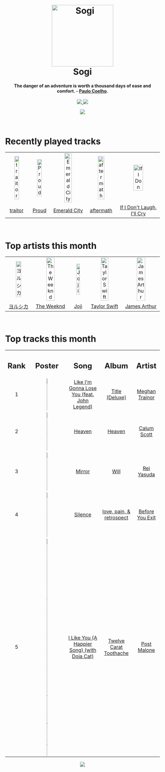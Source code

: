 <h1 align='center'>
  <br>
  <a href='https://www.youtube.com/watch?v=dQw4w9WgXcQ'><img src='https://i.ibb.co/XYSwTqV/kaguya-modified.png' alt='Sogi' width='200'></a>
  <br>
  Sogi
  <br>
</h1>

<h4 align='center'>The danger of an adventure is worth a thousand days of ease and comfort. - <a href='https://duckduckgo.com/?q=Paulo+Coelho' target='_blank'>Paulo Coelho</a>.</h4>

<p align='center'>
  <a href='https://discord.gg/96EA7ENfV9'>
    <img src='https://img.shields.io/discord/775232281954353183?color=blue&label=Discord'>
  </a>
  <a href='https://sxoxgxi.pythonanywhere.com/'><img src='https://img.shields.io/website?down_color=red&down_message=offline&label=Blog&up_color=light%20green&up_message=online&url=https%3A%2F%2Fsxoxgxi.pythonanywhere.com'></a>
</p>
<p status, align='center'>
  <a href='https://open.spotify.com/user/317777c47jvjnq6zzzwbijw6gbmi'>
    <img src='https://img.shields.io/badge/Playing-Water Fountain-&?style=social&logo=spotify'>
  </a>
</p status>
<!------ RECENTLY PLAYED ------>

<p recentlyplayed, float='left'>
  <br>
  <h1>Recently played tracks</h1>
  <p></p>
  <table style='width:100%'>
    <tr align='center'>
      <td><img class='artists' src='https://i.scdn.co/image/ab67616d0000b273a91c10fe9472d9bd89802e5a' alt='traitor' style='width:50%'>
      </td>
      <td><img class='artists' src='https://i.scdn.co/image/ab67616d0000b273ee73b2c2c924db08045f4f3d' alt='Proud' style='width:50%'>
      </td>
      <td><img class='artists' src='https://i.scdn.co/image/ab67616d0000b2733c64f8e4633e494fc9ca4db4' alt='Emerald City' style='width:50%'>
      </td>
      <td><img class='artists' src='https://i.scdn.co/image/ab67616d0000b2730ce26aadfde6d3a4c9f7e0d0' alt='aftermath' style='width:50%'>
      </td>
      <td><img class='artists' src='https://i.scdn.co/image/ab67616d0000b2735490abac01abd3ef13c059e6' alt='If I Don't Laugh, I'll Cry' style='width:50%'>
      </td>
    </tr>
    <tr align='center'>
      <td>
      <a href='https://open.spotify.com/track/5CZ40GBx1sQ9agT82CLQCT'>traitor</a>
      </td>
      <td>
      <a href='https://open.spotify.com/track/16YR8xOtyBR8B4YYColGwZ'>Proud</a>
      </td>
      <td>
      <a href='https://open.spotify.com/track/63ZmPonhAmcxXZCzYHLwXk'>Emerald City</a>
      </td>
      <td>
      <a href='https://open.spotify.com/track/4nzBST9JdZIy9qfilr93Po'>aftermath</a>
      </td>
      <td>
      <a href='https://open.spotify.com/track/7a4YwlUER1m7rkWJjYJRAD'>If I Don't Laugh, I'll Cry</a>
      </td>
    </tr>
  </table>
</p recentlyplayed>
<!------ .RECENTLY PLAYED ------>
<!------ TOP ARTISTS ------>

<p topartists, float='left'>
  <br>
  <h1>Top artists this month</h1>
  <p></p>
  <table style='width:100%'>
    <tr align='center'>
      <td><img class='artists' src='https://i.scdn.co/image/ab6761610000e5ebe62cff9c6018ae5616b01eab' alt='ヨルシカ' style='width:50%'>
      </td>
      <td><img class='artists' src='https://i.scdn.co/image/ab6761610000e5ebb5f9e28219c169fd4b9e8379' alt='The Weeknd' style='width:50%'>
      </td>
      <td><img class='artists' src='https://i.scdn.co/image/ab6761610000e5eb4111c95b5f430c3265c7304b' alt='Joji' style='width:50%'>
      </td>
      <td><img class='artists' src='https://i.scdn.co/image/ab6761610000e5eb5a00969a4698c3132a15fbb0' alt='Taylor Swift' style='width:50%'>
      </td>
      <td><img class='artists' src='https://i.scdn.co/image/ab6761610000e5eb6867a4ce52401bd378bb5179' alt='James Arthur' style='width:50%'>
      </td>
    </tr>
    <tr align='center'>
      <td>
      <a href='https://open.spotify.com/artist/4UK2Lzi6fBfUi9rpDt6cik'>ヨルシカ</a>
      </td>
      <td>
      <a href='https://open.spotify.com/artist/1Xyo4u8uXC1ZmMpatF05PJ'>The Weeknd</a>
      </td>
      <td>
      <a href='https://open.spotify.com/artist/3MZsBdqDrRTJihTHQrO6Dq'>Joji</a>
      </td>
      <td>
      <a href='https://open.spotify.com/artist/06HL4z0CvFAxyc27GXpf02'>Taylor Swift</a>
      </td>
      <td>
      <a href='https://open.spotify.com/artist/4IWBUUAFIplrNtaOHcJPRM'>James Arthur</a>
      </td>
    </tr>
  </table>
</p topartists>
<!------ .TOP ARTISTS ------>

<!------ TOP SONGS ------>

<p topsongs, float='left' >
  <br>
  <h1>Top tracks this month</h1>
  <p></p>
  <table style='width:100%'>
    <tr align='center'>
      <td>
      <h2>Rank</h2>
      </td>
      <td>
      <h2>Poster</h2>
      </td>
      <td>
      <h2>Song</h2>
      </td>
      <td>
      <h2>Album</h2>
      </td>
      <td>
      <h2>Artist</h2>
      </td>
    </tr>
    <tr align='center'>
      <td>
      1
      </td>
      <td><img class='artists' src='https://i.scdn.co/image/ab67616d0000b2733b11178cccd78ec77fc12dbc' alt='Like I'm Gonna Lose You (feat. John Legend)' style='width:10%'>
      </td>
      <td>
      <a href='https://open.spotify.com/track/2YlZnw2ikdb837oKMKjBkW'>Like I'm Gonna Lose You (feat. John Legend)</a>
      </td>
      <td>
      <a href='https://open.spotify.com/album/5W98Ab4VvQEuFEE4TIe5fE'>Title (Deluxe)</a>
      </td>
      <td>
      <a href='https://open.spotify.com/artist/6JL8zeS1NmiOftqZTRgdTz'>Meghan Trainor</a>
      </td>
    </tr>
    <tr align='center'>
      <td>
      2
      </td>
      <td><img class='artists' src='https://i.scdn.co/image/ab67616d0000b273712b04bf23d1d1bbfab83ead' alt='Heaven' style='width:10%'>
      </td>
      <td>
      <a href='https://open.spotify.com/track/4hpGHoJuJTtAqq9pkevLp6'>Heaven</a>
      </td>
      <td>
      <a href='https://open.spotify.com/album/1K5R5JjqMQnT9wFFCGMGnw'>Heaven</a>
      </td>
      <td>
      <a href='https://open.spotify.com/artist/6ydoSd3N2mwgwBHtF6K7eX'>Calum Scott</a>
      </td>
    </tr>
    <tr align='center'>
      <td>
      3
      </td>
      <td><img class='artists' src='https://i.scdn.co/image/ab67616d0000b27351ff87ca0816816aff45edd6' alt='Mirror' style='width:10%'>
      </td>
      <td>
      <a href='https://open.spotify.com/track/5a3Q6vyaCNMtpQ5a1wnofp'>Mirror</a>
      </td>
      <td>
      <a href='https://open.spotify.com/album/1iAPmpj1xtcFvTgmsnJKNd'>Will</a>
      </td>
      <td>
      <a href='https://open.spotify.com/artist/1diX6i4LgUKR9qMRrAeGLi'>Rei Yasuda</a>
      </td>
    </tr>
    <tr align='center'>
      <td>
      4
      </td>
      <td><img class='artists' src='https://i.scdn.co/image/ab67616d0000b273ff601a11071ca2208e332497' alt='Silence' style='width:10%'>
      </td>
      <td>
      <a href='https://open.spotify.com/track/0B4HypTyjcUq6VU02MyBz8'>Silence</a>
      </td>
      <td>
      <a href='https://open.spotify.com/album/3wcVENZJmJZm7tE4zQJfgB'>love, pain, & retrospect</a>
      </td>
      <td>
      <a href='https://open.spotify.com/artist/64NYWpxh4HgzMb1SwCCjMw'>Before You Exit</a>
      </td>
    </tr>
    <tr align='center'>
      <td>
      5
      </td>
      <td><img class='artists' src='https://i.scdn.co/image/ab67616d0000b27334362676667a4322838ccc97' alt='I Like You (A Happier Song) (with Doja Cat)' style='width:10%'>
      </td>
      <td>
      <a href='https://open.spotify.com/track/0O6u0VJ46W86TxN9wgyqDj'>I Like You (A Happier Song) (with Doja Cat)</a>
      </td>
      <td>
      <a href='https://open.spotify.com/album/3HHNR44YbP7XogMVwzbodx'>Twelve Carat Toothache</a>
      </td>
      <td>
      <a href='https://open.spotify.com/artist/246dkjvS1zLTtiykXe5h60'>Post Malone</a>
      </td>
    </tr>
  </table>
</p topsongs>
<!------ .TOP SONGS ------>
<p align='center'>
  <img src='https://profile-counter.glitch.me/sxoxgxi/count.svg'>
</p>
